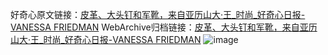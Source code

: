 好奇心原文链接：[皮革、大头钉和军靴，来自亚历山大·王_时尚_好奇心日报-VANESSA FRIEDMAN](https://www.qdaily.com/articles/6589.html)
WebArchive归档链接：[皮革、大头钉和军靴，来自亚历山大·王_时尚_好奇心日报-VANESSA FRIEDMAN](http://web.archive.org/web/20190623171339/https://www.qdaily.com/articles/6589.html)
![image](http://ww3.sinaimg.cn/large/007d5XDply1g3wb2vf2dgj30u049qb29)